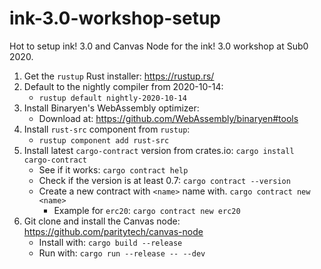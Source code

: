 # ink-3.0-workshop-setup
Hot to setup ink! 3.0 and Canvas Node for the ink! 3.0 workshop at Sub0 2020.

1. Get the `rustup` Rust installer: https://rustup.rs/
1. Default to the nightly compiler from 2020-10-14:
    - `rustup default nightly-2020-10-14`
1. Install Binaryen's WebAssembly optimizer:
    - Download at: https://github.com/WebAssembly/binaryen#tools
1. Install `rust-src` component from `rustup`:
    - `rustup component add rust-src`
1. Install latest `cargo-contract` version from crates.io: `cargo install cargo-contract`
    - See if it works: `cargo contract help`
    - Check if the version is at least 0.7: `cargo contract --version`
    - Create a new contract with `<name>` name with. `cargo contract new <name>`
        - Example for `erc20`: `cargo contract new erc20`
1. Git clone and install the Canvas node: https://github.com/paritytech/canvas-node
    - Install with: `cargo build --release`
    - Run with: `cargo run --release -- --dev`
